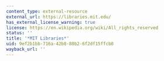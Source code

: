 ```yaml
---
content_type: external-resource
external_url: https://libraries.mit.edu/
has_external_license_warning: true
license: https://en.wikipedia.org/wiki/All_rights_reserved
status: ''
title: '*MIT Libraries*'
uid: 9ef2b1bb-716a-42b8-80b2-6f2df15ffcb0
wayback_url: ''
---
```

